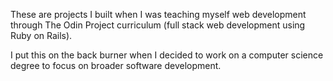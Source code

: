 
These are projects I built when I was teaching myself web development through The Odin Project curriculum (full stack web development using Ruby on Rails).  

I put this on the back burner when I decided to work on a computer science degree to focus on broader software development. 
